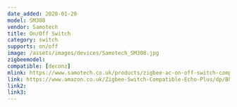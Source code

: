 ```yaml
---
date_added: 2020-01-20
model: SM308
vendor: Samotech
title: On/Off Switch
category: switch
supports: on/off
image: /assets/images/devices/Samotech_SM308.jpg
zigbeemodel:
compatible: [deconz]
mlink: https://www.samotech.co.uk/products/zigbee-ac-on-off-switch-compatible-with-philips-hue-amazon-echo-plus-and-echo-show-2nd-gen/
link: https://www.amazon.co.uk/Zigbee-Switch-Compatible-Echo-Plus/dp/B07XJRBJXT
link2: 
link3: 
---
```

